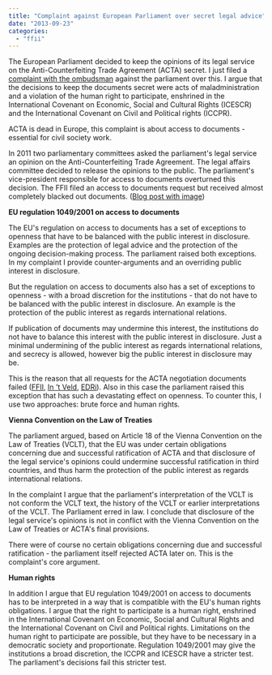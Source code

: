 ```yaml
---
title: "Complaint against European Parliament over secret legal advice"
date: "2013-09-23"
categories: 
  - "ffii"
---
```


The European Parliament decided to keep the opinions of its legal service on the Anti-Counterfeiting Trade Agreement (ACTA) secret. I just filed a [complaint with the ombudsman](http://people.ffii.org/~ante/acta/FFII-Ombudsman-2013-09-23.pdf) against the parliament over this. I argue that the decisions to keep the documents secret were acts of maladministration and a violation of the human right to participate, enshrined in the International Covenant on Economic, Social and Cultural Rights (ICESCR) and the International Covenant on Civil and Political rights (ICCPR).

ACTA is dead in Europe, this complaint is about access to documents - essential for civil society work.

In 2011 two parliamentary committees asked the parliament's legal service an opinion on the Anti-Counterfeiting Trade Agreement. The legal affairs committee decided to release the opinions to the public. The parliament's vice-president responsible for access to documents overturned this decision. The FFII filed an access to documents request but received almost completely blacked out documents. ([Blog post with image](http://acta.ffii.org/?p=1137))

**EU regulation 1049/2001 on access to documents**

The EU's regulation on access to documents has a set of exceptions to openness that have to be balanced with the public interest in disclosure. Examples are the protection of legal advice and the protection of the ongoing decision-making process. The parliament raised both exceptions. In my complaint I provide counter-arguments and an overriding public interest in disclosure.

But the regulation on access to documents also has a set of exceptions to openness - with a broad discretion for the institutions - that do not have to be balanced with the public interest in disclosure. An example is the protection of the public interest as regards international relations.

If publication of documents may undermine this interest, the institutions do not have to balance this interest with the public interest in disclosure. Just a minimal undermining of the public interest as regards international relations, and secrecy is allowed, however big the public interest in disclosure may be.

This is the reason that all requests for the ACTA negotiation documents failed ([FFII](http://www.ombudsman.europa.eu/cases/decision.faces/en/5146/html.bookmark), [In 't Veld](http://acta.ffii.org/?p=1761), [EDRi](http://www.ombudsman.europa.eu/en/cases/decision.faces/en/50947/html.bookmark)). Also in this case the parliament raised this exception that has such a devastating effect on openness. To counter this, I use two approaches: brute force and human rights.

**Vienna Convention on the Law of Treaties**

The parliament argued, based on Article 18 of the Vienna Convention on the Law of Treaties (VCLT), that the EU was under certain obligations concerning due and successful ratification of ACTA and that disclosure of the legal service's opinions could undermine successful ratification in third countries, and thus harm the protection of the public interest as regards international relations.

In the complaint I argue that the parliament's interpretation of the VCLT is not conform the VCLT text, the history of the VCLT or earlier interpretations of the VCLT. The Parliament erred in law. I conclude that disclosure of the legal service's opinions is not in conflict with the Vienna Convention on the Law of Treaties or ACTA's final provisions.

There were of course no certain obligations concerning due and successful ratification - the parliament itself rejected ACTA later on. This is the complaint's core argument.

**Human rights**

In addition I argue that EU regulation 1049/2001 on access to documents has to be interpreted in a way that is compatible with the EU's human rights obligations. I argue that the right to participate is a human right, enshrined in the International Covenant on Economic, Social and Cultural Rights and the International Covenant on Civil and Political rights. Limitations on the human right to participate are possible, but they have to be necessary in a democratic society and proportionate. Regulation 1049/2001 may give the institutions a broad discretion, the ICCPR and ICESCR have a stricter test. The parliament's decisions fail this stricter test.
